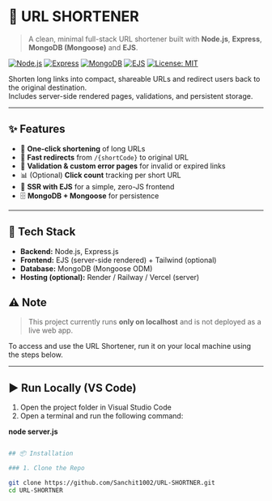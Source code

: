 # 🔗 URL SHORTENER

> A clean, minimal full-stack URL shortener built with **Node.js**, **Express**, **MongoDB (Mongoose)** and **EJS**.

[![Node.js](https://img.shields.io/badge/Node.js-18+-339933?logo=node.js&logoColor=white)]()
[![Express](https://img.shields.io/badge/Express.js-4-black?logo=express&logoColor=white)]()
[![MongoDB](https://img.shields.io/badge/MongoDB-6-47A248?logo=mongodb&logoColor=white)]()
[![EJS](https://img.shields.io/badge/EJS-templates-1f425f)]()
[![License: MIT](https://img.shields.io/badge/License-MIT-yellow.svg)](#-license)

Shorten long links into compact, shareable URLs and redirect users back to the original destination.  
Includes server-side rendered pages, validations, and persistent storage.

---

## ✨ Features

- 🔗 **One-click shortening** of long URLs
- 🚀 **Fast redirects** from `/{shortCode}` to original URL
- 🧪 **Validation & custom error pages** for invalid or expired links
- 📊 (Optional) **Click count** tracking per short URL
- 🧱 **SSR with EJS** for a simple, zero-JS frontend
- 🗄️ **MongoDB + Mongoose** for persistence

---

## 🧰 Tech Stack

- **Backend:** Node.js, Express.js  
- **Frontend:** EJS (server-side rendered) + Tailwind (optional)  
- **Database:** MongoDB (Mongoose ODM)  
- **Hosting (optional):** Render / Railway / Vercel (server)  


## ⚠️ Note

> This project currently runs **only on localhost** and is not deployed as a live web app.

To access and use the URL Shortener, run it on your local machine using the steps below.

---

## ▶️ Run Locally (VS Code)

1. Open the project folder in Visual Studio Code
2. Open a terminal and run the following command:

**node server.js**

```bash

## 📦 Installation

### 1. Clone the Repo

git clone https://github.com/Sanchit1002/URL-SHORTNER.git
cd URL-SHORTNER

